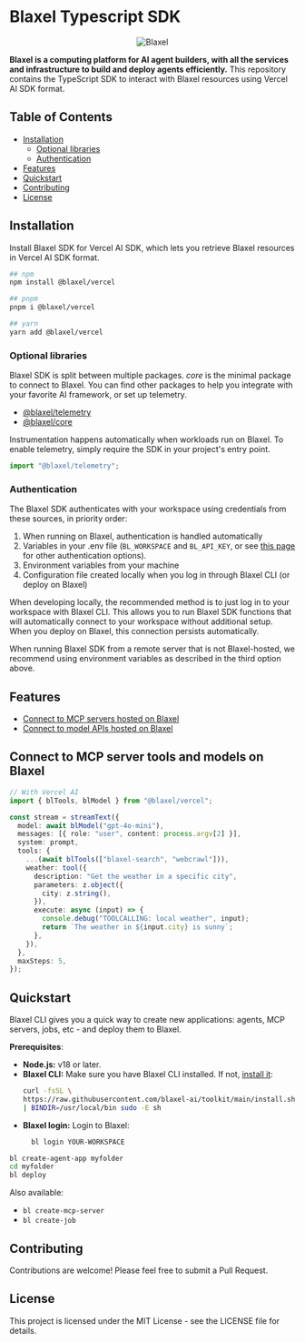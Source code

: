 # Blaxel Typescript SDK

<p align="center">
  <img src="https://blaxel.ai/logo.png" alt="Blaxel"/>
</p>

**Blaxel is a computing platform for AI agent builders, with all the services and infrastructure to build and deploy agents efficiently.** This repository contains the TypeScript SDK to interact with Blaxel resources using Vercel AI SDK format.


## Table of Contents

- [Installation](#installation)
  - [Optional libraries](#optional-libraries)
  - [Authentication](#authentication)
- [Features](#features)
- [Quickstart](#quickstart)
- [Contributing](#contributing)
- [License](#license)



## Installation

Install Blaxel SDK for Vercel AI SDK, which lets you retrieve Blaxel resources in Vercel AI SDK format.

```bash
## npm
npm install @blaxel/vercel

## pnpm
pnpm i @blaxel/vercel

## yarn
yarn add @blaxel/vercel
```


### Optional libraries
Blaxel SDK is split between multiple packages. *core* is the minimal package to connect to Blaxel. You can find other packages to help you integrate with your favorite AI framework, or set up telemetry.

- [@blaxel/telemetry](@blaxel/telemetry/README.md)
- [@blaxel/core](@blaxel/core/README.md)

Instrumentation happens automatically when workloads run on Blaxel. To enable telemetry, simply require the SDK in your project's entry point.
```ts
import "@blaxel/telemetry";
```


### Authentication

The Blaxel SDK authenticates with your workspace using credentials from these sources, in priority order:
1. When running on Blaxel, authentication is handled automatically
2. Variables in your .env file (`BL_WORKSPACE` and `BL_API_KEY`, or see [this page](https://docs.blaxel.ai/Agents/Variables-and-secrets) for other authentication options).
3. Environment variables from your machine
4. Configuration file created locally when you log in through Blaxel CLI (or deploy on Blaxel)

When developing locally, the recommended method is to just log in to your workspace with Blaxel CLI. This allows you to run Blaxel SDK functions that will automatically connect to your workspace without additional setup. When you deploy on Blaxel, this connection persists automatically.

When running Blaxel SDK from a remote server that is not Blaxel-hosted, we recommend using environment variables as described in the third option above.



## Features
- [Connect to MCP servers hosted on Blaxel](https://docs.blaxel.ai/Agents/Develop-an-agent-ts)
- [Connect to model APIs hosted on Blaxel](https://docs.blaxel.ai/Agents/Develop-an-agent-ts)


## Connect to MCP server tools and models on Blaxel

```ts
// With Vercel AI
import { blTools, blModel } from "@blaxel/vercel";

const stream = streamText({
  model: await blModel("gpt-4o-mini"),
  messages: [{ role: "user", content: process.argv[2] }],
  system: prompt,
  tools: {
    ...(await blTools(["blaxel-search", "webcrawl"])),
    weather: tool({
      description: "Get the weather in a specific city",
      parameters: z.object({
        city: z.string(),
      }),
      execute: async (input) => {
        console.debug("TOOLCALLING: local weather", input);
        return `The weather in ${input.city} is sunny`;
      },
    }),
  },
  maxSteps: 5,
});
```


## Quickstart

Blaxel CLI gives you a quick way to create new applications: agents, MCP servers, jobs, etc - and deploy them to Blaxel.

**Prerequisites**:
- **Node.js:** v18 or later.
- **Blaxel CLI:** Make sure you have Blaxel CLI installed. If not, [install it](https://docs.blaxel.ai/cli-reference/introduction):
  ```bash
  curl -fsSL \
  https://raw.githubusercontent.com/blaxel-ai/toolkit/main/install.sh \
  | BINDIR=/usr/local/bin sudo -E sh
  ```
- **Blaxel login:** Login to Blaxel:
  ```bash
    bl login YOUR-WORKSPACE
  ```

```bash
bl create-agent-app myfolder
cd myfolder
bl deploy
```

Also available:
-  `bl create-mcp-server`
-  `bl create-job`



## Contributing

Contributions are welcome! Please feel free to submit a Pull Request.



## License

This project is licensed under the MIT License - see the LICENSE file for details.
